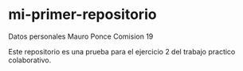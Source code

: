 # mi-primer-repositorio
Datos personales
Mauro Ponce
Comision 19

Este repositorio es una prueba para el ejercicio 2 del trabajo practico colaborativo. 
